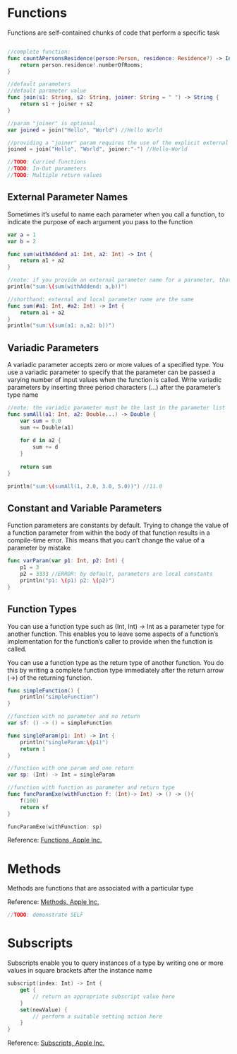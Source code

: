 # Functions
Functions are self-contained chunks of code that perform a specific task
```swift

//complete function:
func countAPersonsResidence(person:Person, residence: Residence?) -> Int {
    return person.residence!.numberOfRooms;
}

//default parameters
//default parameter value
func join(s1: String, s2: String, joiner: String = " ") -> String {
    return s1 + joiner + s2
}

//param "joiner" is optional
var joined = join("Hello", "World") //Hello World

//providing a "joiner" param requires the use of the explicit external name
joined = join("Hello", "World", joiner:"-") //Hello-World

//TODO: Curried functions
//TODO: In-Out parameters
//TODO: Multiple return values
```

## External Parameter Names
Sometimes it’s useful to name each parameter when you call a function, to indicate the purpose of each argument you pass to the function
```swift
var a = 1
var b = 2

func sum(withAddend a1: Int, a2: Int) -> Int {
    return a1 + a2
}

//note: if you provide an external parameter name for a parameter, that external name must always be used when you call the function
println("sum:\(sum(withAddend: a,b))")

//shorthand: external and local parameter name are the same
func sum(#a1: Int, #a2: Int) -> Int {
    return a1 + a2
}
println("sum:\(sum(a1: a,a2: b))")
```

## Variadic Parameters
A variadic parameter accepts zero or more values of a specified type. You use a variadic parameter to specify that the parameter can be passed a varying number of input values when the function is called. Write variadic parameters by inserting three period characters (...) after the parameter’s type name
```swift
//note: the variadic parameter must be the last in the parameter list
func sumAll(a1: Int, a2: Double...) -> Double {
    var sum = 0.0
    sum += Double(a1)
    
    for d in a2 {
        sum += d
    }
    
    return sum
}

println("sum:\(sumAll(1, 2.0, 3.0, 5.0))") //11.0
```

## Constant and Variable Parameters
Function parameters are constants by default. Trying to change the value of a function parameter from within the body of that function results in a compile-time error. This means that you can’t change the value of a parameter by mistake
```swift
func varParam(var p1: Int, p2: Int) {
    p1 = 3
    p2 = 3333 //ERROR: by default, parameters are local constants
    println("p1: \(p1) p2: \(p2)")
}
```

## Function Types
You can use a function type such as (Int, Int) -> Int as a parameter type for another function. This enables you to leave some aspects of a function’s implementation for the function’s caller to provide when the function is called.

You can use a function type as the return type of another function. You do this by writing a complete function type immediately after the return arrow (->) of the returning function.
```swift
func simpleFunction() {
    println("simpleFunction")
}

//function with no parameter and no return
var sf: () -> () = simpleFunction

func singleParam(p1: Int) -> Int {
    println("singleParam:\(p1)")
    return 1
}

//function with one param and one return
var sp: (Int) -> Int = singleParam

//function with function as parameter and return type
func funcParamExe(withFunction f: (Int)-> Int) -> () -> (){
    f(100)
    return sf
}

funcParamExe(withFunction: sp)
```

Reference: [Functions, Apple Inc.](https://developer.apple.com/library/ios/documentation/Swift/Conceptual/Swift_Programming_Language/Functions.html#//apple_ref/doc/uid/TP40014097-CH10-ID158)

# Methods
Methods are functions that are associated with a particular type

Reference: [Methods, Apple Inc.](https://developer.apple.com/library/ios/documentation/Swift/Conceptual/Swift_Programming_Language/Methods.html#//apple_ref/doc/uid/TP40014097-CH15-ID234)

```swift
//TODO: demonstrate SELF
```

# Subscripts
Subscripts enable you to query instances of a type by writing one or more values in square brackets after the instance name

```swift
subscript(index: Int) -> Int {
    get {
        // return an appropriate subscript value here
    }
    set(newValue) {
        // perform a suitable setting action here
    }
}
```
Reference: [Subscripts, Apple Inc.](https://developer.apple.com/library/ios/documentation/Swift/Conceptual/Swift_Programming_Language/Subscripts.html#//apple_ref/doc/uid/TP40014097-CH16-ID305)
